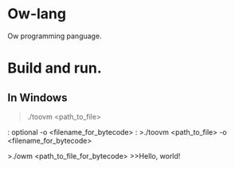 # Ow-lang
Ow programming panguage.
# Build and run.

## In Windows
>./toovm <path_to_file>

: optional -o <filename_for_bytecode> :
\>./toovm <path_to_file> -o <filename_for_bytecode>

\>./owm <path_to_file_for_bytecode>
\>\>Hello, world!
